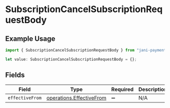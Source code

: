 # SubscriptionCancelSubscriptionRequestBody

## Example Usage

```typescript
import { SubscriptionCancelSubscriptionRequestBody } from "jani-payments/models/operations";

let value: SubscriptionCancelSubscriptionRequestBody = {};
```

## Fields

| Field                                                                | Type                                                                 | Required                                                             | Description                                                          |
| -------------------------------------------------------------------- | -------------------------------------------------------------------- | -------------------------------------------------------------------- | -------------------------------------------------------------------- |
| `effectiveFrom`                                                      | [operations.EffectiveFrom](../../models/operations/effectivefrom.md) | :heavy_minus_sign:                                                   | N/A                                                                  |